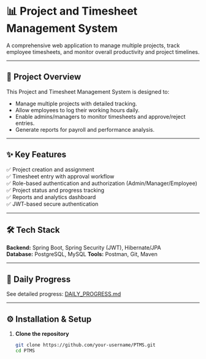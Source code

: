 # 📊 Project and Timesheet Management System

A comprehensive web application to manage multiple projects, track employee timesheets, and monitor overall productivity and project timelines.

---

## 🚀 Project Overview

This Project and Timesheet Management System is designed to:
- Manage multiple projects with detailed tracking.
- Allow employees to log their working hours daily.
- Enable admins/managers to monitor timesheets and approve/reject entries.
- Generate reports for payroll and performance analysis.

---

## ✨ Key Features

✅ Project creation and assignment  
✅ Timesheet entry with approval workflow  
✅ Role-based authentication and authorization (Admin/Manager/Employee)  
✅ Project status and progress tracking  
✅ Reports and analytics dashboard  
✅ JWT-based secure authentication

---

## 🛠️ Tech Stack
 
**Backend:** Spring Boot, Spring Security (JWT), Hibernate/JPA  
**Database:** PostgreSQL, MySQL
**Tools:** Postman, Git, Maven

---

## 📅 Daily Progress
See detailed progress: [DAILY_PROGRESS.md](./DAILY_PROGRESS.md)

---

## ⚙️ Installation & Setup

1. **Clone the repository**
   ```bash
   git clone https://github.com/your-username/PTMS.git
   cd PTMS

